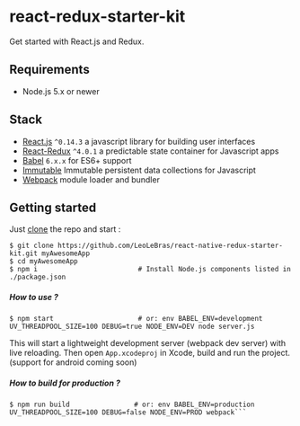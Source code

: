 # react-redux-starter-kit
Get started with React.js and Redux.

## Requirements
- Node.js 5.x or newer

## Stack
- [React.js](https://facebook.github.io/react/) `^0.14.3` a javascript library for building user interfaces
- [React-Redux](http://rackt.github.io/redux/index.html) `^4.0.1` a predictable state container for Javascript apps
- [Babel](http://babeljs.io/) `6.x.x` for ES6+ support
- [Immutable](https://facebook.github.io/immutable-js/) Immutable persistent data collections for Javascript
- [Webpack](https://webpack.github.io/) module loader and bundler


## Getting started
Just [clone](github-windows://openRepo/https://github.com/LeoLeBras/react-native-redux-starter-kit.git) the repo
and start :
```shell
$ git clone https://github.com/LeoLeBras/react-native-redux-starter-kit.git myAwesomeApp
$ cd myAwesomeApp
$ npm i                         # Install Node.js components listed in ./package.json
```

##### How to use ?
```shell
$ npm start                     # or: env BABEL_ENV=development UV_THREADPOOL_SIZE=100 DEBUG=true NODE_ENV=DEV node server.js
```

This will start a lightweight development server (webpack dev server) with live reloading.
Then open `App.xcodeproj` in Xcode, build and run the project.
(support for android coming soon)

##### How to build for production ?
```shell
$ npm run build                # or: env BABEL_ENV=production UV_THREADPOOL_SIZE=100 DEBUG=false NODE_ENV=PROD webpack```
